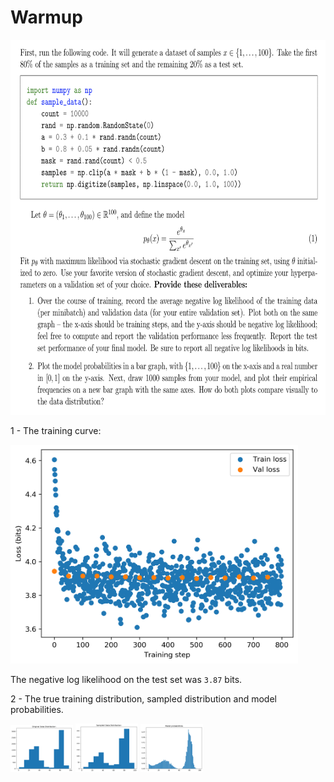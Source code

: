 # Warmup

<img src="diagrams/assignment.png" alt="assignment" height="600px"/>

1 - The training curve:

<img src="diagrams/losses.png" alt="training curve" height="350px"/>

The negative log likelihood on the test set was `3.87` bits.

2 - The true training distribution, sampled distribution and model probabilities.

<p float="left">
  <img src="diagrams/original_data_distribution.png" width="100" />
  <img src="diagrams/sampled_data_distribution.png" width="100" /> 
  <img src="diagrams/model_probabilities.png" width="100" />
</p>
